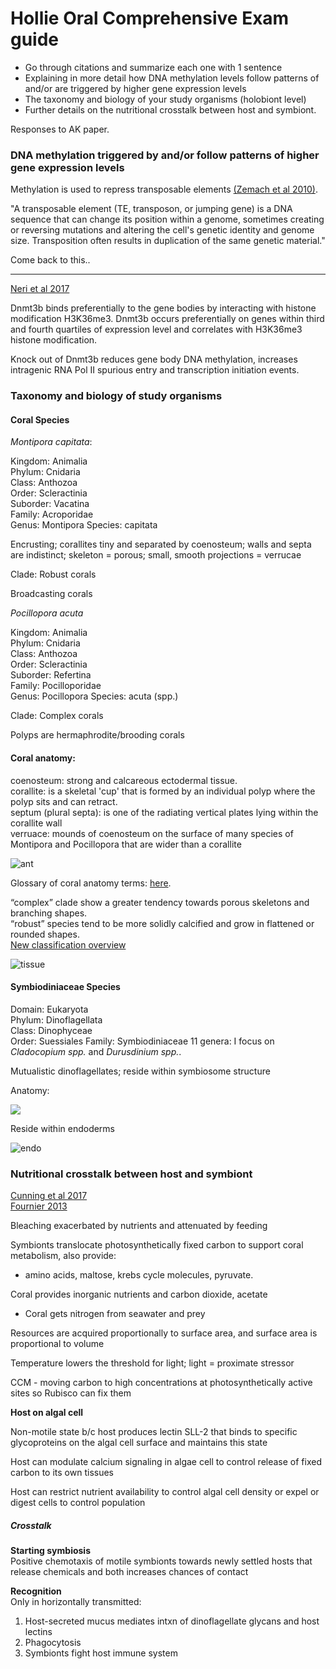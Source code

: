 # Hollie Oral Comprehensive Exam guide

- Go through citations and summarize each one with 1 sentence  
- Explaining in more detail how DNA methylation levels follow patterns of and/or are triggered by higher gene expression levels  
- The taxonomy and biology of your study organisms (holobiont level)  
- Further details on the nutritional crosstalk between host and symbiont.

Responses to AK paper.

### DNA methylation triggered by and/or follow patterns of higher gene expression levels

Methylation is used to repress transposable elements [(Zemach et al 2010)](https://science.sciencemag.org/content/sci/328/5980/916.full.pdf?casa_token=R15N1bM98WUAAAAA:gNE98aPZf3ht_qY9FqQkkDG45ZmKDZeixCdVMjQedXScX-MnClRvSTeIl5YnBDzfOpg8kBZ3DCQ).

"A transposable element (TE, transposon, or jumping gene) is a DNA sequence that can change its position within a genome, sometimes creating or reversing mutations and altering the cell's genetic identity and genome size. Transposition often results in duplication of the same genetic material."

Come back to this..

------

[Neri et al 2017](https://www.nature.com/articles/nature21373)

Dnmt3b binds preferentially to the gene bodies by interacting with histone modification H3K36me3. Dnmt3b occurs preferentially on genes within third and fourth quartiles of expression level and correlates with H3K36me3 histone modification.

Knock out of Dnmt3b reduces gene body DNA methylation, increases intragenic RNA Pol II spurious entry and transcription initiation events.


### Taxonomy and biology of study organisms

#### Coral Species

*Montipora capitata*:  

Kingdom: Animalia  
Phylum: Cnidaria  
Class: Anthozoa  
Order: Scleractinia  
Suborder: Vacatina  
Family: Acroporidae  
Genus: Montipora
Species: capitata

Encrusting; corallites tiny and separated by coenosteum; walls and septa are indistinct; skeleton = porous; small, smooth projections = verrucae  

Clade: Robust corals

Broadcasting corals

*Pocillopora acuta*

Kingdom: Animalia  
Phylum: Cnidaria  
Class: Anthozoa  
Order: Scleractinia  
Suborder: Refertina  
Family: Pocilloporidae  
Genus: Pocillopora
Species: acuta (spp.)

Clade: Complex corals

Polyps are hermaphrodite/brooding corals  

#### Coral anatomy:

coenosteum: strong and calcareous ectodermal tissue.    
corallite: is a skeletal 'cup' that is formed by an individual polyp where the polyp sits and can retract.  
septum (plural septa): is one of the radiating vertical plates lying within the corallite wall  
verruace: mounds of coenosteum on the surface of many species of Montipora and Pocillopora that are wider than a corallite

![ant](https://upload.wikimedia.org/wikipedia/commons/thumb/4/49/Coral_polyp.jpg/440px-Coral_polyp.jpg)

Glossary of coral anatomy terms: [here](http://www.coralsoftheworld.org/page/glossary/).

“complex” clade show a greater tendency towards porous skeletons and branching shapes.  
“robust” species tend to be more solidly calcified and grow in flattened or rounded shapes.  
[New classification overview](https://reefs.com/2016/03/30/new-classification-stony-corals/)

![tissue](https://www.researchgate.net/profile/Hanny-Rivera/publication/271386966/figure/fig5/AS:271942917816330@1441847652755/Anatomy-of-coral-polyp-Basal-body-wall-not-shown-Inset-A-shows-close-up-of-mucus.png)

#### Symbiodiniaceae Species

Domain: Eukaryota  
Phylum: Dinoflagellata  
Class: Dinophyceae  
Order: Suessiales
Family: Symbiodiniaceae
11 genera: I focus on *Cladocopium spp.* and *Durusdinium spp.*.

Mutualistic dinoflagellates; reside within symbiosome structure

Anatomy:

![](https://reefs.com/blog/wp-content/uploads/2016/02/image2-82d8613c87fb7a7b4945ca91756e304d.jpg)

Reside within endoderms

![endo](https://www.researchgate.net/profile/Abdulmohsin-Al-Sofyani/publication/275027993/figure/fig2/AS:614208492273678@1523450124706/Structure-of-a-coral-polyp-cross-section-including-the-main-energy-acquisition-green.png)


### Nutritional crosstalk between host and symbiont

[Cunning et al 2017](https://www.sciencedirect.com/science/article/pii/S0022519317303636)  
[Fournier 2013](http://biologie.ens-lyon.fr/biologie/ressources/bibliographies/pdf/m1-12-13-biosci-reviews-fournier-a-2c-m.pdf?lang=fr)

Bleaching exacerbated by nutrients and attenuated by feeding

Symbionts translocate photosynthetically fixed carbon to support coral metabolism, also provide:  
- amino acids, maltose, krebs cycle molecules, pyruvate.  

Coral provides inorganic nutrients and carbon dioxide, acetate   
- Coral gets nitrogen from seawater and prey

Resources are acquired proportionally to surface area, and surface area is proportional to volume

Temperature lowers the threshold for light; light = proximate stressor


CCM - moving carbon to high concentrations at photosynthetically active sites so Rubisco can fix them

**Host on algal cell**  

Non-motile state b/c host produces lectin SLL-2 that binds to specific glycoproteins on the algal cell surface and maintains this state

Host can modulate calcium signaling in algae cell to control release of fixed carbon to its own tissues

Host can restrict nutrient availability to control algal cell density or expel or digest cells to control population

##### Crosstalk

**Starting symbiosis**  
Positive chemotaxis of motile symbionts towards newly settled hosts that release chemicals and both increases chances of contact

**Recognition**  
Only in horizontally transmitted:  
1. Host-secreted mucus mediates intxn of dinoflagellate glycans and host lectins  
2. Phagocytosis  
3. Symbionts fight host immune system
